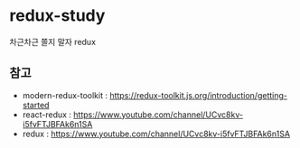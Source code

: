 # redux-study
차근차근 쫄지 말자 redux

## 참고
* modern-redux-toolkit : https://redux-toolkit.js.org/introduction/getting-started
* react-redux : https://www.youtube.com/channel/UCvc8kv-i5fvFTJBFAk6n1SA
* redux : https://www.youtube.com/channel/UCvc8kv-i5fvFTJBFAk6n1SA

